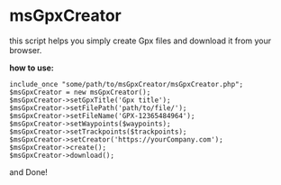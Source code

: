 # msGpxCreator
this script helps you simply create Gpx files and download it from your browser.

**how to use:**
```objc
include_once "some/path/to/msGpxCreator/msGpxCreator.php";
$msGpxCreator = new msGpxCreator();
$msGpxCreator->setGpxTitle('Gpx title');
$msGpxCreator->setFilePath('path/to/file/');
$msGpxCreator->setFileName('GPX-12365484964');
$msGpxCreator->setWaypoints($waypoints);
$msGpxCreator->setTrackpoints($trackpoints);
$msGpxCreator->setCreator('https://yourCompany.com');
$msGpxCreator->create();
$msGpxCreator->download();
```
and Done!
